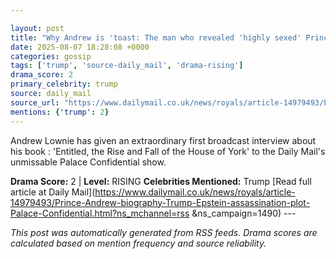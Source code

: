 ```yaml
---

layout: post
title: "Why Andrew is 'toast: The man who revealed 'highly sexed' Prince Andrew's multiple affairs, the truth about him Trump and Epstein and an Argentine assassination plot tells all to Palace Confidential"
date: 2025-08-07 18:28:08 +0000
categories: gossip
tags: ['trump', 'source-daily_mail', 'drama-rising']
drama_score: 2
primary_celebrity: trump
source: daily_mail
source_url: "https://www.dailymail.co.uk/news/royals/article-14979493/Prince-Andrew-biography-Trump-Epstein-assassination-plot-Palace-Confidential.html?ns_mchannel=rss&1490&campaign=1490"
mentions: {'trump': 2}
---
```


Andrew Lownie has given an extraordinary first broadcast interview about his book : 'Entitled, the Rise and Fall of the House of York' to the Daily Mail's unmissable Palace Confidential show.

**Drama Score:** 2 | **Level:** RISING **Celebrities Mentioned:** Trump [Read full article at Daily Mail](https://www.dailymail.co.uk/news/royals/article-14979493/Prince-Andrew-biography-Trump-Epstein-assassination-plot-Palace-Confidential.html?ns_mchannel=rss &ns_campaign=1490) --- 

*This post was automatically generated from RSS feeds. Drama scores are calculated based on mention frequency and source reliability.*